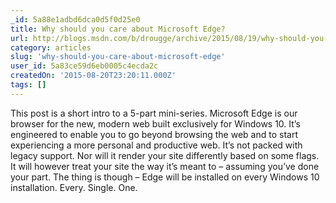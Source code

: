 ```yaml
---
_id: 5a88e1adbd6dca0d5f0d25e0
title: Why should you care about Microsoft Edge?
url: http://blogs.msdn.com/b/drougge/archive/2015/08/19/why-should-you-care-about-microsoft-edge.aspx
category: articles
slug: 'why-should-you-care-about-microsoft-edge'
user_id: 5a83ce59d6eb0005c4ecda2c
createdOn: '2015-08-20T23:20:11.000Z'
tags: []
---
```


This post is a short intro to a 5-part mini-series. Microsoft Edge is our browser for the new, modern web built exclusively for Windows 10. It’s engineered to enable you to go beyond browsing the web and to start experiencing a more personal and productive web. It’s not packed with legacy support. Nor will it render your site differently based on some flags. It will however treat your site the way it’s meant to – assuming you’ve done your part. The thing is though – Edge will be installed on every Windows 10 installation.
Every. Single. One.
